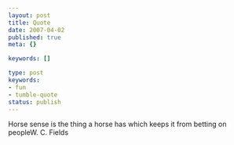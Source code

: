 ```yaml
---
layout: post
title: Quote
date: 2007-04-02
published: true
meta: {}

keywords: []

type: post
keywords:
- fun
- tumble-quote
status: publish
---
```

<!-- blockquote  -->Horse sense is the thing a horse has which keeps it from betting on people<!-- endblockquote  -->W. C. Fields
